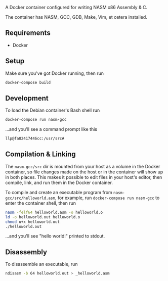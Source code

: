 A Docker container configured for writing NASM x86 Assembly & C.

The container has NASM, GCC, GDB, Make, Vim, et cetera installed.

## Requirements

- Docker

## Setup

Make sure you've got Docker running, then run

```sh
docker-compose build
```

## Development

To load the Debian container's Bash shell run

```sh
docker-compose run nasm-gcc
```

...and you'll see a command prompt like this

```sh
llp@fa82417446cc:/usr/src#
```

## Compilation & Linking

The `nasm-gcc/src` dir is mounted from your host as a volume in the Docker
container, so file changes made on the host or in the container will show up
in both places. This makes it possible to edit files in your host's editor,
then compile, link, and run them in the Docker container.

To compile and create an executable program from `nasm-gcc/src/helloworld.asm`,
for example, run `docker-compose run nasm-gcc` to enter the container shell,
then run

```sh
nasm -felf64 helloworld.asm -o helloworld.o
ld -o helloworld.out helloworld.o
chmod u+x helloworld.out
./helloworld.out
```

...and you'll see "hello world!" printed to stdout.

## Disassembly

To disassemble an executable, run

```sh
ndisasm -b 64 helloworld.out > _helloworld.asm
```
